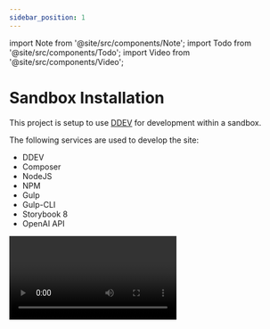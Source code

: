 ```yaml
---
sidebar_position: 1
---
```

import Note from '@site/src/components/Note';
import Todo from '@site/src/components/Todo';
import Video from '@site/src/components/Video';

# Sandbox Installation
This project is setup to use [DDEV](https://ddev.com/about) for development within a sandbox.

The following services are used to develop the site:

- DDEV
- Composer
- NodeJS
- NPM
- Gulp
- Gulp-CLI
- Storybook 8
- OpenAI API

<Video url="https://www.youtube.com/watch?v=8TaL6UmOohc" />

## Install DDEV
DEV is a Docker-based tool that provides a local development environment for
Drupal. Here are some ways to install DDEV on macOS and Windows:

### macOS
  Install DDEV using Homebrew by following these steps:
      1. Install Homebrew
      2. Run `brew install ddev/ddev/ddev`
      3. Run `ddev -v` to confirm that DDEV is installed

### Windows
DDEV recommends using WSL2 to install DDEV on Windows, but you can also
install it directly on Windows with an installer. Here are some steps for
installing DDEV on Windows using WSL2:
    1. Install the Chocolatey package manager (optional)
    2. Initialize mkcert
    3. Install WSL2 and a distro like Ubuntu
    4. Optionally install Docker Desktop for Windows and enable WSL2
    integration with the distro
    5. Install DDEV inside your distro
    6. Verify that your distro uses WSL version 2 with wsl.exe -l -v

### Linux
<Todo />

## Repository Setup
Clone the repo to your Sandbox Development Machine
- `git clone git@github.com:skytech-americorps/AmeriCorpsLMS.git`

## Configure DDEV Globally
Navigate to the cloned repo directory and run
- `ddev config --global --auto`

## Install
Install the DDEV AmeriCorps Sandbox
- `ddev install`

<Note message="This command can safely be used throughout the development process" />

## Develop
That's it! Start [developing](..)!
